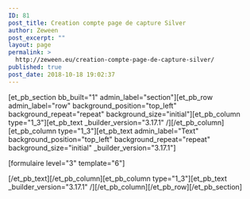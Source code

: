 ```yaml
---
ID: 81
post_title: Creation compte page de capture Silver
author: Zeween
post_excerpt: ""
layout: page
permalink: >
  http://zeween.eu/creation-compte-page-de-capture-silver/
published: true
post_date: 2018-10-18 19:02:37
---
```

[et_pb_section bb_built="1" admin_label="section"][et_pb_row admin_label="row" background_position="top_left" background_repeat="repeat" background_size="initial"][et_pb_column type="1_3"][et_pb_text _builder_version="3.17.1" /][/et_pb_column][et_pb_column type="1_3"][et_pb_text admin_label="Text" background_position="top_left" background_repeat="repeat" background_size="initial" _builder_version="3.17.1"]

[formulaire level="3" template="6"]

[/et_pb_text][/et_pb_column][et_pb_column type="1_3"][et_pb_text _builder_version="3.17.1" /][/et_pb_column][/et_pb_row][/et_pb_section]